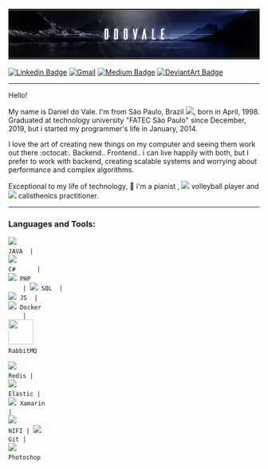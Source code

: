 <p align="center"><img src="https://github.com/ddovale/ddovale/blob/master/Banner.png" width="1000"/></p>

[![Linkedin Badge](https://img.shields.io/badge/-LinkedIn-blue?style=flat&logo=Linkedin&logoColor=white)](https://www.linkedin.com/in/daniel-do-vale-e-silva-696271144/) [![Gmail](https://img.shields.io/badge/-Gmail-c14438?style=flat&logo=Gmail&logoColor=white)](mailto:dovale.daniel07@gmail.com) [![Medium Badge](https://img.shields.io/badge/-Medium-03a57a?style=flat&labelColor=000000&logo=Medium)](https://medium.com/@dovale.daniel07) [![DeviantArt Badge](https://img.shields.io/badge/-DeviantArt-1a1f24?style=flat&logo=DeviantArt&logoColor=01a874)](https://www.deviantart.com/danielambipom/gallery) 

---------------------------------------------------------------------------------------------------------------------------------------------------------------------------------

Hello! 

My name is Daniel do Vale. I'm from São Paulo, Brazil <img src="https://img.icons8.com/color/20/000000/brazil.png"/>, born in April, 1998.
Graduated at technology university "FATEC São Paulo" since December, 2019, but i started my programmer's life in January, 2014.

I love the art of creating new things on my computer and seeing them work out there :octocat:. Backend.. Frontend.. i can live happily with both, but I prefer to work with backend, creating scalable systems and worrying about performance and complex algorithms.

Exceptional to my life of technology, :musical_keyboard: i'm a pianist , <img src="https://img.icons8.com/cotton/20/000000/volleyball.png"/> volleyball player and <img src="https://img.icons8.com/ios-filled/20/000000/pullups.png"/> calisthenics practitioner.

---------------------------------------------------------------------------------------------------------------------------------------------------------------------------------

### Languages and Tools:

<code><img src="https://img.icons8.com/color/50/000000/java-coffee-cup-logo.png"/> JAVA &nbsp;| 
<img src="https://img.icons8.com/ios-filled/50/000000/c-sharp-logo.png"/> C# &nbsp;&nbsp;&nbsp;&nbsp;&nbsp;| 
<img src="https://img.icons8.com/officel/50/000000/php-logo.png"/> PHP &nbsp;&nbsp;&nbsp;&nbsp;|
<img src="https://img.icons8.com/metro/50/000000/sql.png"/> SQL &nbsp;|
<img src="https://img.icons8.com/color/50/000000/javascript.png"/> JS &nbsp;|
<img src="https://img.icons8.com/color/50/000000/docker.png"/> Docker &nbsp;&nbsp;&nbsp;&nbsp;|
<img src="https://cdn.iconscout.com/icon/free/png-256/rabbitmq-282296.png" width="50" height="50"/> RabbitMQ</code>
  
<code><img src="https://img.icons8.com/color/50/000000/redis.png"/> Redis |
<img src="https://img.icons8.com/color/50/000000/elasticsearch.png"/> Elastic |
<img src="https://img.icons8.com/color/50/000000/xamarin.png"/> Xamarin |
<img src="https://upload.wikimedia.org/wikipedia/commons/thumb/f/ff/Apache-nifi-logo.svg/50px-Apache-nifi-logo.svg.png"/> NIFI |
<img src="https://img.icons8.com/ios-filled/50/000000/git.png"/> Git |
<img src="https://img.icons8.com/color/50/000000/adobe-photoshop.png"/> Photoshop</code>
